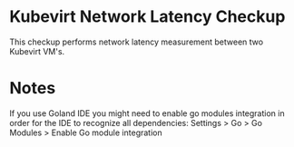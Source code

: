 # Kubevirt Network Latency Checkup

This checkup performs network latency measurement between two
Kubevirt VM's.

# Notes
If you use Goland IDE you might need to enable go modules integration
in order for the IDE to recognize all dependencies:
Settings > Go > Go Modules > Enable Go module integration